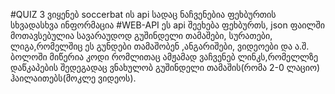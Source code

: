 #QUIZ 3
ვიყენებ soccerbat ის api სადაც ნაჩვენებია ფეხბურთის სხვადასხვა ინფორმაცია
#WEB-API
ეს api შეეხება ფეხბურთს, json ფაილში მოთავსებულია სავარაუდოდ გუშინდელი თამაშები, სურათები, ლიგა,რომელშიც ეს გუნდები თამაშობენ ,ანგარიშები, ვიდეოები და ა.შ. ბოლოში მიწერია კოდი რომლითაც ამჟამად ვაჩვენებ ლინკს,რომელლზე დაწკაპების შედეგადაც ვნახულობ გუშინდელი თამაშის(რომა 2-0 ლაციო) ჰაილაითებს(მოკლე ვიდეოს).
